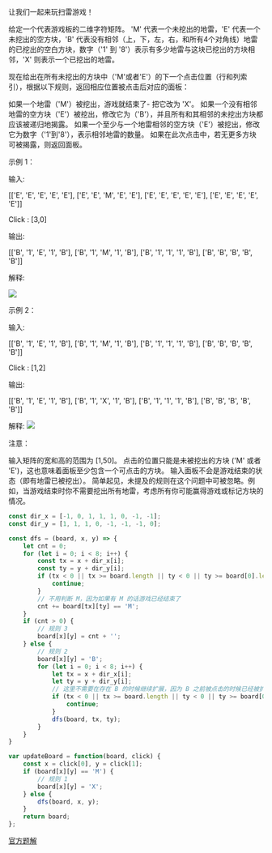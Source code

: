让我们一起来玩扫雷游戏！

给定一个代表游戏板的二维字符矩阵。 'M' 代表一个未挖出的地雷，'E' 代表一个未挖出的空方块，'B' 代表没有相邻（上，下，左，右，和所有4个对角线）地雷的已挖出的空白方块，数字（'1' 到 '8'）表示有多少地雷与这块已挖出的方块相邻，'X' 则表示一个已挖出的地雷。

现在给出在所有未挖出的方块中（'M'或者'E'）的下一个点击位置（行和列索引），根据以下规则，返回相应位置被点击后对应的面板：

如果一个地雷（'M'）被挖出，游戏就结束了- 把它改为 'X'。
如果一个没有相邻地雷的空方块（'E'）被挖出，修改它为（'B'），并且所有和其相邻的未挖出方块都应该被递归地揭露。
如果一个至少与一个地雷相邻的空方块（'E'）被挖出，修改它为数字（'1'到'8'），表示相邻地雷的数量。
如果在此次点击中，若无更多方块可被揭露，则返回面板。
 

示例 1：

输入: 

[['E', 'E', 'E', 'E', 'E'],
 ['E', 'E', 'M', 'E', 'E'],
 ['E', 'E', 'E', 'E', 'E'],
 ['E', 'E', 'E', 'E', 'E']]

Click : [3,0]

输出: 

[['B', '1', 'E', '1', 'B'],
 ['B', '1', 'M', '1', 'B'],
 ['B', '1', '1', '1', 'B'],
 ['B', 'B', 'B', 'B', 'B']]

解释:

![](./img/minesweeper_example_1.png)

示例 2：

输入: 

[['B', '1', 'E', '1', 'B'],
 ['B', '1', 'M', '1', 'B'],
 ['B', '1', '1', '1', 'B'],
 ['B', 'B', 'B', 'B', 'B']]

Click : [1,2]

输出: 

[['B', '1', 'E', '1', 'B'],
 ['B', '1', 'X', '1', 'B'],
 ['B', '1', '1', '1', 'B'],
 ['B', 'B', 'B', 'B', 'B']]

解释:
![](./img/minesweeper_example_2.png)
 

注意：

输入矩阵的宽和高的范围为 [1,50]。
点击的位置只能是未被挖出的方块 ('M' 或者 'E')，这也意味着面板至少包含一个可点击的方块。
输入面板不会是游戏结束的状态（即有地雷已被挖出）。
简单起见，未提及的规则在这个问题中可被忽略。例如，当游戏结束时你不需要挖出所有地雷，考虑所有你可能赢得游戏或标记方块的情况。

```js
const dir_x = [-1, 0, 1, 1, 1, 0, -1, -1];
const dir_y = [1, 1, 1, 0, -1, -1, -1, 0];

const dfs = (board, x, y) => {
    let cnt = 0;
    for (let i = 0; i < 8; i++) {
        const tx = x + dir_x[i];
        const ty = y + dir_y[i];
        if (tx < 0 || tx >= board.length || ty < 0 || ty >= board[0].length) {
            continue;
        }
        // 不用判断 M，因为如果有 M 的话游戏已经结束了
        cnt += board[tx][ty] == 'M';
    }
    if (cnt > 0) {
        // 规则 3
        board[x][y] = cnt + '';
    } else {
        // 规则 2
        board[x][y] = 'B';
        for (let i = 0; i < 8; i++) {
            let tx = x + dir_x[i];
            let ty = y + dir_y[i];
            // 这里不需要在存在 B 的时候继续扩展，因为 B 之前被点击的时候已经被扩展过了
            if (tx < 0 || tx >= board.length || ty < 0 || ty >= board[0].length || board[tx][ty] != 'E') {
                continue;
            }
            dfs(board, tx, ty);
        }
    }
}

var updateBoard = function(board, click) {
    const x = click[0], y = click[1];
    if (board[x][y] == 'M') {
        // 规则 1
        board[x][y] = 'X';
    } else {
        dfs(board, x, y);
    }
    return board;
};
```

[官方题解](https://leetcode-cn.com/problems/minesweeper/solution/sao-lei-you-xi-by-leetcode-solution/)